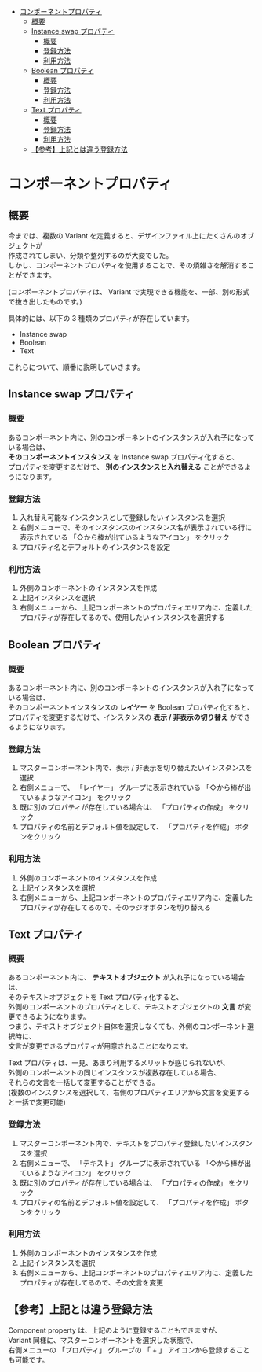 - [コンポーネントプロパティ](#コンポーネントプロパティ)
  - [概要](#概要)
  - [Instance swap プロパティ](#instance-swap-プロパティ)
    - [概要](#概要-1)
    - [登録方法](#登録方法)
    - [利用方法](#利用方法)
  - [Boolean プロパティ](#boolean-プロパティ)
    - [概要](#概要-2)
    - [登録方法](#登録方法-1)
    - [利用方法](#利用方法-1)
  - [Text プロパティ](#text-プロパティ)
    - [概要](#概要-3)
    - [登録方法](#登録方法-2)
    - [利用方法](#利用方法-2)
  - [【参考】上記とは違う登録方法](#参考上記とは違う登録方法)


# コンポーネントプロパティ

## 概要

今までは、複数の Variant を定義すると、デザインファイル上にたくさんのオブジェクトが  
作成されてしまい、分類や整列するのが大変でした。  
しかし、コンポーネントプロパティを使用することで、その煩雑さを解消することができます。

(コンポーネントプロパティは、 Variant で実現できる機能を、一部、別の形式で抜き出したものです。)

具体的には、以下の 3 種類のプロパティが存在しています。

- Instance swap
- Boolean
- Text

これらについて、順番に説明していきます。


## Instance swap プロパティ

### 概要

あるコンポーネント内に、別のコンポーネントのインスタンスが入れ子になっている場合は、  
 **そのコンポーネントインスタンス** を Instance swap プロパティ化すると、  
プロパティを変更するだけで、 **別のインスタンスと入れ替える** ことができるようになります。


### 登録方法

1. 入れ替え可能なインスタンスとして登録したいインスタンスを選択
2. 右側メニューで、そのインスタンスのインスタンス名が表示されている行に表示されている 「◇から棒が出ているようなアイコン」 をクリック
3. プロパティ名とデフォルトのインスタンスを設定


### 利用方法

1. 外側のコンポーネントのインスタンスを作成
2. 上記インスタンスを選択
3. 右側メニューから、上記コンポーネントのプロパティエリア内に、定義したプロパティが存在してるので、使用したいインスタンスを選択する


## Boolean プロパティ

### 概要

あるコンポーネント内に、別のコンポーネントのインスタンスが入れ子になっている場合は、  
そのコンポーネントインスタンスの **レイヤー** を Boolean プロパティ化すると、  
プロパティを変更するだけで、インスタンスの **表示 / 非表示の切り替え** ができるようになります。


### 登録方法

1. マスターコンポーネント内で、表示 / 非表示を切り替えたいインスタンスを選択
2. 右側メニューで、 「レイヤー」 グループに表示されている 「◇から棒が出ているようなアイコン」 をクリック
3. 既に別のプロパティが存在している場合は、 「プロパティの作成」 をクリック
4. プロパティの名前とデフォルト値を設定して、 「プロパティを作成」 ボタンをクリック 


### 利用方法

1. 外側のコンポーネントのインスタンスを作成
2. 上記インスタンスを選択
3. 右側メニューから、上記コンポーネントのプロパティエリア内に、定義したプロパティが存在してるので、そのラジオボタンを切り替える


## Text プロパティ

### 概要

あるコンポーネント内に、 **テキストオブジェクト** が入れ子になっている場合は、  
そのテキストオブジェクトを Text プロパティ化すると、  
外側のコンポーネントのプロパティとして、テキストオブジェクトの **文言** が変更できるようになります。  
つまり、テキストオブジェクト自体を選択しなくても、外側のコンポーネント選択時に、  
文言が変更できるプロパティが用意されることになります。

Text プロパティは、一見、あまり利用するメリットが感じられないが、  
外側のコンポーネントの同じインスタンスが複数存在している場合、  
それらの文言を一括して変更することができる。  
(複数のインスタンスを選択して、右側のプロパティエリアから文言を変更すると一括で変更可能)


### 登録方法

1. マスターコンポーネント内で、テキストをプロパティ登録したいインスタンスを選択
2. 右側メニューで、 「テキスト」 グループに表示されている 「◇から棒が出ているようなアイコン」 をクリック
3. 既に別のプロパティが存在している場合は、 「プロパティの作成」 をクリック
4. プロパティの名前とデフォルト値を設定して、 「プロパティを作成」 ボタンをクリック 


### 利用方法

1. 外側のコンポーネントのインスタンスを作成
2. 上記インスタンスを選択
3. 右側メニューから、上記コンポーネントのプロパティエリア内に、定義したプロパティが存在してるので、その文言を変更


## 【参考】上記とは違う登録方法

Component property は、上記のように登録することもできますが、  
Variant 同様に、マスターコンポーネントを選択した状態で、  
右側メニューの 「プロパティ」 グループの 「 + 」 アイコンから登録することも可能です。





